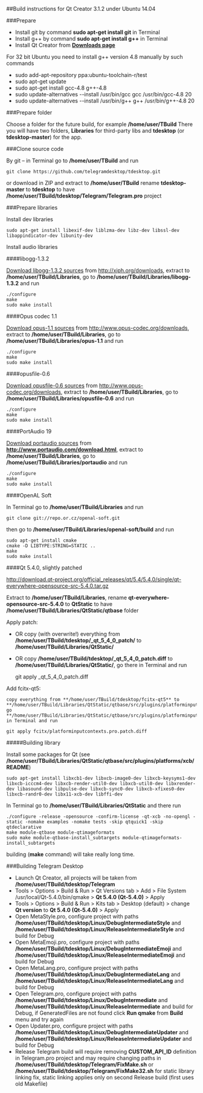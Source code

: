 ##Build instructions for Qt Creator 3.1.2 under Ubuntu 14.04

###Prepare

* Install git by command **sudo apt-get install git** in Terminal
* Install g++ by command **sudo apt-get install g++** in Terminal
* Install Qt Creator from [**Downloads page**](https://qt-project.org/downloads)

For 32 bit Ubuntu you need to install g++ version 4.8 manually by such commands

* sudo add-apt-repository ppa:ubuntu-toolchain-r/test
* sudo apt-get update
* sudo apt-get install gcc-4.8 g++-4.8
* sudo update-alternatives --install /usr/bin/gcc gcc /usr/bin/gcc-4.8 20
* sudo update-alternatives --install /usr/bin/g++ g++ /usr/bin/g++-4.8 20

###Prepare folder

Choose a folder for the future build, for example **/home/user/TBuild** There you will have two folders, **Libraries** for third-party libs and **tdesktop** (or **tdesktop-master**) for the app.

###Clone source code

By git – in Terminal go to **/home/user/TBuild** and run

    git clone https://github.com/telegramdesktop/tdesktop.git

or download in ZIP and extract to **/home/user/TBuild** rename **tdesktop-master** to **tdesktop** to have **/home/user/TBuild/tdesktop/Telegram/Telegram.pro** project

###Prepare libraries

Install dev libraries

    sudo apt-get install libexif-dev liblzma-dev libz-dev libssl-dev libappindicator-dev libunity-dev

Install audio libraries

####libogg-1.3.2

[Download libogg-1.3.2 sources](http://downloads.xiph.org/releases/ogg/libogg-1.3.2.tar.xz) from http://xiph.org/downloads, extract to **/home/user/TBuild/Libraries**, go to **/home/user/TBuild/Libraries/libogg-1.3.2** and run

    ./configure
    make
    sudo make install

####Opus codec 1.1

[Download opus-1.1 sources](http://downloads.xiph.org/releases/opus/opus-1.1.tar.gz) from http://www.opus-codec.org/downloads, extract to **/home/user/TBuild/Libraries**, go to **/home/user/TBuild/Libraries/opus-1.1** and run

    ./configure
    make
    sudo make install

####opusfile-0.6

[Download opusfile-0.6 sources](http://downloads.xiph.org/releases/opus/opusfile-0.6.tar.gz) from http://www.opus-codec.org/downloads, extract to **/home/user/TBuild/Libraries**, go to **/home/user/TBuild/Libraries/opusfile-0.6** and run

    ./configure
    make
    sudo make install

####PortAudio 19

[Download portaudio sources](http://www.portaudio.com/archives/pa_stable_v19_20140130.tgz) from **http://www.portaudio.com/download.html**, extract to **/home/user/TBuild/Libraries**, go to **/home/user/TBuild/Libraries/portaudio** and run

    ./configure
    make
    sudo make install

####OpenAL Soft

In Terminal go to **/home/user/TBuild/Libraries** and run

    git clone git://repo.or.cz/openal-soft.git

then go to **/home/user/TBuild/Libraries/openal-soft/build** and run 

    sudo apt-get install cmake
    cmake -D LIBTYPE:STRING=STATIC ..
    make
    sudo make install

####Qt 5.4.0, slightly patched

http://download.qt-project.org/official_releases/qt/5.4/5.4.0/single/qt-everywhere-opensource-src-5.4.0.tar.gz

Extract to **/home/user/TBuild/Libraries**, rename **qt-everywhere-opensource-src-5.4.0** to **QtStatic** to have **/home/user/TBuild/Libraries/QtStatic/qtbase** folder

Apply patch:

* OR copy (with overwrite!) everything from **/home/user/TBuild/tdesktop/\_qt\_5\_4\_0\_patch/** to **/home/user/TBuild/Libraries/QtStatic/**
* OR copy **/home/user/TBuild/tdesktop/\_qt\_5\_4\_0\_patch.diff** to **/home/user/TBuild/Libraries/QtStatic/**, go there in Terminal and run

    git apply _qt_5_4_0_patch.diff

Add fcitx-qt5:

	copy everything from **/home/user/TBuild/tdesktop/fcitx-qt5** to **/home/user/TBuild/Libraries/QtStatic/qtbase/src/plugins/platforminputcontexts/fcitx,and go **/home/user/TBuild/Libraries/QtStatic/qtbase/src/plugins/platforminputcontexts/** in Terminal and run

	git apply fcitx/platforminputcontexts.pro.patch.diff


#####Building library

Install some packages for Qt (see **/home/user/TBuild/Libraries/QtStatic/qtbase/src/plugins/platforms/xcb/README**)

    sudo apt-get install libxcb1-dev libxcb-image0-dev libxcb-keysyms1-dev libxcb-icccm4-dev libxcb-render-util0-dev libxcb-util0-dev libxrender-dev libasound-dev libpulse-dev libxcb-sync0-dev libxcb-xfixes0-dev libxcb-randr0-dev libx11-xcb-dev libffi-dev

In Terminal go to **/home/user/TBuild/Libraries/QtStatic** and there run

    ./configure -release -opensource -confirm-license -qt-xcb -no-opengl -static -nomake examples -nomake tests -skip qtquick1 -skip qtdeclarative
    make module-qtbase module-qtimageformats
    sudo make module-qtbase-install_subtargets module-qtimageformats-install_subtargets

building (**make** command) will take really long time.

###Building Telegram Desktop

* Launch Qt Creator, all projects will be taken from **/home/user/TBuild/tdesktop/Telegram**
* Tools > Options > Build & Run > Qt Versions tab > Add > File System /usr/local/Qt-5.4.0/bin/qmake > **Qt 5.4.0 (Qt-5.4.0)** > Apply
* Tools > Options > Build & Run > Kits tab > Desktop (default) > change **Qt version** to **Qt 5.4.0 (Qt-5.4.0)** > Apply
* Open MetaStyle.pro, configure project with paths **/home/user/TBuild/tdesktop/Linux/DebugIntermediateStyle** and **/home/user/TBuild/tdesktop/Linux/ReleaseIntermediateStyle** and build for Debug
* Open MetaEmoji.pro, configure project with paths **/home/user/TBuild/tdesktop/Linux/DebugIntermediateEmoji** and **/home/user/TBuild/tdesktop/Linux/ReleaseIntermediateEmoji** and build for Debug
* Open MetaLang.pro, configure project with paths **/home/user/TBuild/tdesktop/Linux/DebugIntermediateLang** and **/home/user/TBuild/tdesktop/Linux/ReleaseIntermediateLang** and build for Debug
* Open Telegram.pro, configure project with paths **/home/user/TBuild/tdesktop/Linux/DebugIntermediate** and **/home/user/TBuild/tdesktop/Linux/ReleaseIntermediate** and build for Debug, if GeneratedFiles are not found click **Run qmake** from **Build** menu and try again
* Open Updater.pro, configure project with paths **/home/user/TBuild/tdesktop/Linux/DebugIntermediateUpdater** and **/home/user/TBuild/tdesktop/Linux/ReleaseIntermediateUpdater** and build for Debug
* Release Telegram build will require removing **CUSTOM_API_ID** definition in Telegram.pro project and may require changing paths in **/home/user/TBuild/tdesktop/Telegram/FixMake.sh** or **/home/user/TBuild/tdesktop/Telegram/FixMake32.sh** for static library linking fix, static linking applies only on second Release build (first uses old Makefile)
